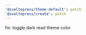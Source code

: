 ```yaml
---
'@sveltepress/theme-default': patch
'@sveltepress/create': patch
---
```


fix: toggle dark read theme color
